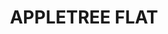 ---
lastmod: '2025-04-06T06:05:20+00:00'
latitude: -32.760486
layout: suburb
longitude: 150.972137
postcode: '2330'
state: NSW
title: APPLETREE FLAT
url: /nsw/appletree-flat/
---